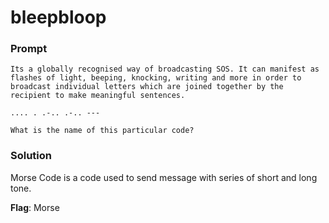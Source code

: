 # bleepbloop

### Prompt
```
Its a globally recognised way of broadcasting SOS. It can manifest as flashes of light, beeping, knocking, writing and more in order to broadcast individual letters which are joined together by the recipient to make meaningful sentences.

.... . .-.. .-.. ---

What is the name of this particular code?
```

### Solution
Morse Code is a code used to send message with series of short and long tone.

**Flag**: Morse
